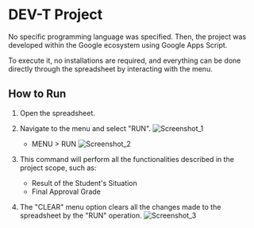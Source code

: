 # DEV-T Project

No specific programming language was specified. Then, the project was developed within the Google ecosystem using Google Apps Script.

To execute it, no installations are required, and everything can be done directly through the spreadsheet by interacting with the menu.

## How to Run

1. Open the spreadsheet.
2. Navigate to the menu and select "RUN".
   ![Screenshot_1](https://github.com/CesarSBastos/appscript-dev-t/assets/99443117/92df6a6f-41a5-4b0b-b993-1e9c36f30451)

   - MENU > RUN
   ![Screenshot_2](https://github.com/CesarSBastos/appscript-dev-t/assets/99443117/d4414492-670d-45da-b9aa-905db98b1ae4)

3. This command will perform all the functionalities described in the project scope, such as:
   - Result of the Student's Situation
   - Final Approval Grade

4. The "CLEAR" menu option clears all the changes made to the spreadsheet by the "RUN" operation.
   ![Screenshot_3](https://github.com/CesarSBastos/appscript-dev-t/assets/99443117/99ebf04c-c7ad-4b7f-b73d-9bdb47c2320f)
